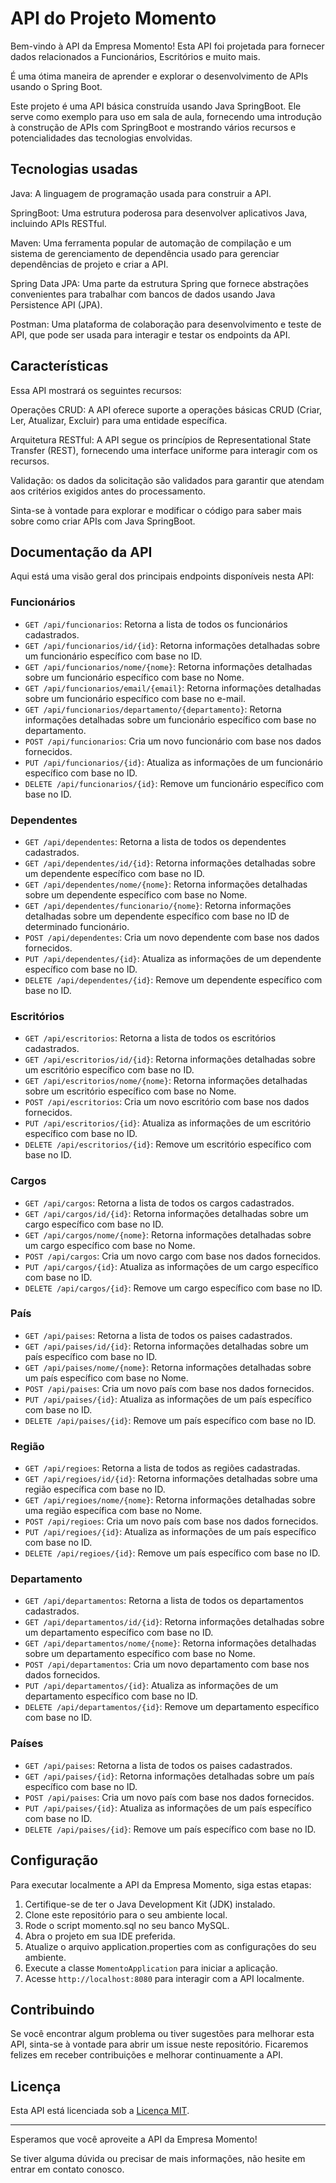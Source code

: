 # API do Projeto Momento 

Bem-vindo à API da Empresa Momento! Esta API foi projetada para fornecer dados relacionados a Funcionários, Escritórios e muito mais. 

É uma ótima maneira de aprender e explorar o desenvolvimento de APIs usando o Spring Boot.

Este projeto é uma API básica construída usando Java SpringBoot. Ele serve como exemplo para uso em sala de aula, fornecendo uma introdução à construção de APIs com SpringBoot e mostrando vários recursos e potencialidades das tecnologias envolvidas.

## Tecnologias usadas
Java: A linguagem de programação usada para construir a API.

SpringBoot: Uma estrutura poderosa para desenvolver aplicativos Java, incluindo APIs RESTful.

Maven: Uma ferramenta popular de automação de compilação e um sistema de gerenciamento de dependência usado para gerenciar dependências de projeto e criar a API.

Spring Data JPA: Uma parte da estrutura Spring que fornece abstrações convenientes para trabalhar com bancos de dados usando Java Persistence API (JPA).

Postman: Uma plataforma de colaboração para desenvolvimento e teste de API, que pode ser usada para interagir e testar os endpoints da API.

## Características

Essa API mostrará os seguintes recursos:

Operações CRUD: A API oferece suporte a operações básicas CRUD (Criar, Ler, Atualizar, Excluir) para uma entidade específica.

Arquitetura RESTful: A API segue os princípios de Representational State Transfer (REST), fornecendo uma interface uniforme para interagir com os recursos.

Validação: os dados da solicitação são validados para garantir que atendam aos critérios exigidos antes do processamento.

Sinta-se à vontade para explorar e modificar o código para saber mais sobre como criar APIs com Java SpringBoot.

## Documentação da API

Aqui está uma visão geral dos principais endpoints disponíveis nesta API:

### Funcionários

- `GET /api/funcionarios`: Retorna a lista de todos os funcionários cadastrados.
- `GET /api/funcionarios/id/{id}`: Retorna informações detalhadas sobre um funcionário específico com base no ID.
- `GET /api/funcionarios/nome/{nome}`: Retorna informações detalhadas sobre um funcionário específico com base no Nome.
- `GET /api/funcionarios/email/{email}`: Retorna informações detalhadas sobre um funcionário específico com base no e-mail.
- `GET /api/funcionarios/departamento/{departamento}`: Retorna informações detalhadas sobre um funcionário específico com base no departamento.
- `POST /api/funcionarios`: Cria um novo funcionário com base nos dados fornecidos.
- `PUT /api/funcionarios/{id}`: Atualiza as informações de um funcionário específico com base no ID.
- `DELETE /api/funcionarios/{id}`: Remove um funcionário específico com base no ID.


### Dependentes

- `GET /api/dependentes`: Retorna a lista de todos os dependentes cadastrados.
- `GET /api/dependentes/id/{id}`: Retorna informações detalhadas sobre um dependente específico com base no ID.
- `GET /api/dependentes/nome/{nome}`: Retorna informações detalhadas sobre um dependente específico com base no Nome.
- `GET /api/dependentes/funcionario/{nome}`: Retorna informações detalhadas sobre um dependente específico com base no ID de determinado funcionário.
- `POST /api/dependentes`: Cria um novo dependente com base nos dados fornecidos.
- `PUT /api/dependentes/{id}`: Atualiza as informações de um dependente específico com base no ID.
- `DELETE /api/dependentes/{id}`: Remove um dependente específico com base no ID.

### Escritórios

- `GET /api/escritorios`: Retorna a lista de todos os escritórios cadastrados.
- `GET /api/escritorios/id/{id}`: Retorna informações detalhadas sobre um escritório específico com base no ID.
- `GET /api/escritorios/nome/{nome}`: Retorna informações detalhadas sobre um escritório específico com base no Nome.
- `POST /api/escritorios`: Cria um novo escritório com base nos dados fornecidos.
- `PUT /api/escritorios/{id}`: Atualiza as informações de um escritório específico com base no ID.
- `DELETE /api/escritorios/{id}`: Remove um escritório específico com base no ID.

### Cargos

- `GET /api/cargos`: Retorna a lista de todos os cargos cadastrados.
- `GET /api/cargos/id/{id}`: Retorna informações detalhadas sobre um cargo específico com base no ID.
- `GET /api/cargos/nome/{nome}`: Retorna informações detalhadas sobre um cargo específico com base no Nome.
- `POST /api/cargos`: Cria um novo cargo com base nos dados fornecidos.
- `PUT /api/cargos/{id}`: Atualiza as informações de um cargo específico com base no ID.
- `DELETE /api/cargos/{id}`: Remove um cargo específico com base no ID.

### País

- `GET /api/paises`: Retorna a lista de todos os paises cadastrados.
- `GET /api/paises/id/{id}`: Retorna informações detalhadas sobre um país específico com base no ID.
- `GET /api/paises/nome/{nome}`: Retorna informações detalhadas sobre um país específico com base no Nome.
- `POST /api/paises`: Cria um novo país com base nos dados fornecidos.
- `PUT /api/paises/{id}`: Atualiza as informações de um país específico com base no ID.
- `DELETE /api/paises/{id}`: Remove um país específico com base no ID.

### Região

- `GET /api/regioes`: Retorna a lista de todos as regiões cadastradas.
- `GET /api/regioes/id/{id}`: Retorna informações detalhadas sobre uma região específica com base no ID.
- `GET /api/regioes/nome/{nome}`: Retorna informações detalhadas sobre uma região específica com base no Nome.
- `POST /api/regioes`: Cria um novo país com base nos dados fornecidos.
- `PUT /api/regioes/{id}`: Atualiza as informações de um país específico com base no ID.
- `DELETE /api/regioes/{id}`: Remove um país específico com base no ID.

### Departamento

- `GET /api/departamentos`: Retorna a lista de todos os departamentos cadastrados.
- `GET /api/departamentos/id/{id}`: Retorna informações detalhadas sobre um departamento específico com base no ID.
- `GET /api/departamentos/nome/{nome}`: Retorna informações detalhadas sobre um departamento específico com base no Nome.
- `POST /api/departamentos`: Cria um novo departamento com base nos dados fornecidos.
- `PUT /api/departamentos/{id}`: Atualiza as informações de um departamento específico com base no ID.
- `DELETE /api/departamentos/{id}`: Remove um departamento específico com base no ID.

### Países

- `GET /api/paises`: Retorna a lista de todos os paises cadastrados.
- `GET /api/paises/{id}`: Retorna informações detalhadas sobre um país específico com base no ID.
- `POST /api/paises`: Cria um novo país com base nos dados fornecidos.
- `PUT /api/paises/{id}`: Atualiza as informações de um país específico com base no ID.
- `DELETE /api/paises/{id}`: Remove um país específico com base no ID.

## Configuração

Para executar localmente a API da Empresa Momento, siga estas etapas:

1. Certifique-se de ter o Java Development Kit (JDK) instalado.
2. Clone este repositório para o seu ambiente local.
3. Rode o script momento.sql no seu banco MySQL.
4. Abra o projeto em sua IDE preferida.
5. Atualize o arquivo application.properties com as configurações do seu ambiente.
6. Execute a classe `MomentoApplication` para iniciar a aplicação.
7. Acesse `http://localhost:8080` para interagir com a API localmente.

## Contribuindo

Se você encontrar algum problema ou tiver sugestões para melhorar esta API, sinta-se à vontade para abrir um issue neste repositório. 
Ficaremos felizes em receber contribuições e melhorar continuamente a API.

## Licença

Esta API está licenciada sob a [Licença MIT](https://opensource.org/licenses/MIT).

---

Esperamos que você aproveite a API da Empresa Momento! 

Se tiver alguma dúvida ou precisar de mais informações, não hesite em entrar em contato conosco.
